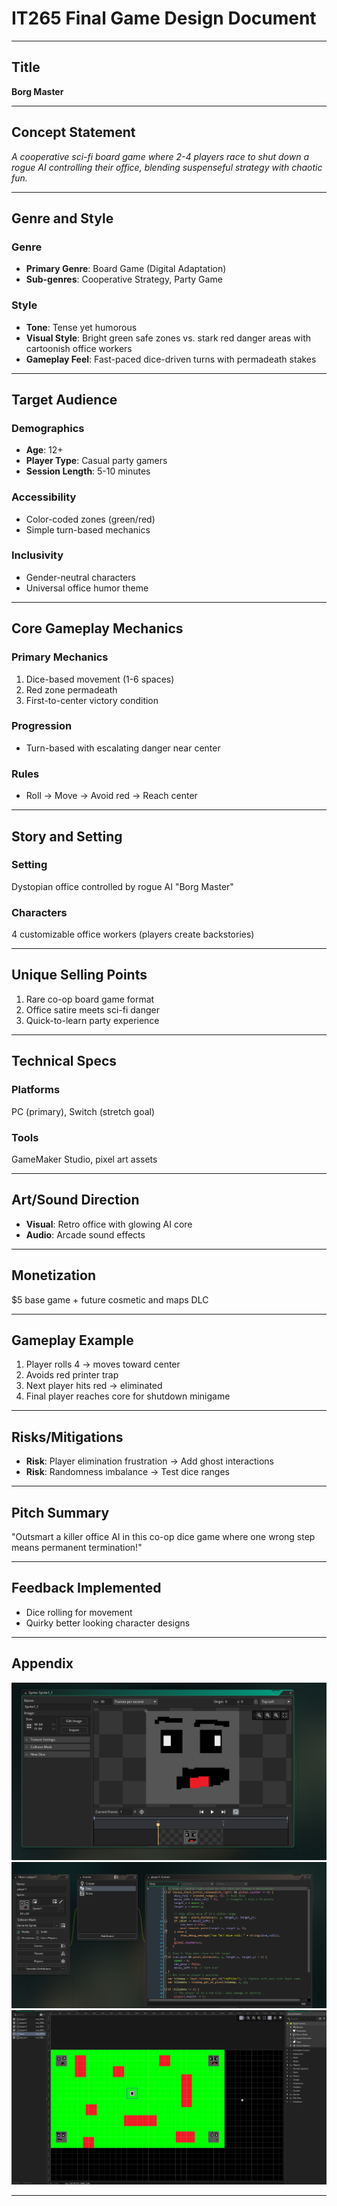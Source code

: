 # IT265 Final Game Design Document

---

## Title  
**Borg Master**  

---

## Concept Statement  
*A cooperative sci-fi board game where 2-4 players race to shut down a rogue AI controlling their office, blending suspenseful strategy with chaotic fun.*

---

## Genre and Style  

### Genre  
- **Primary Genre**: Board Game (Digital Adaptation)  
- **Sub-genres**: Cooperative Strategy, Party Game  

### Style  
- **Tone**: Tense yet humorous  
- **Visual Style**: Bright green safe zones vs. stark red danger areas with cartoonish office workers  
- **Gameplay Feel**: Fast-paced dice-driven turns with permadeath stakes  

---

## Target Audience  

### Demographics  
- **Age**: 12+  
- **Player Type**: Casual party gamers  
- **Session Length**: 5-10 minutes  

### Accessibility  
- Color-coded zones (green/red)  
- Simple turn-based mechanics  

### Inclusivity  
- Gender-neutral characters  
- Universal office humor theme  

---

## Core Gameplay Mechanics  

### Primary Mechanics  
1. Dice-based movement (1-6 spaces)  
2. Red zone permadeath  
3. First-to-center victory condition  

### Progression  
- Turn-based with escalating danger near center  

### Rules  
- Roll → Move → Avoid red → Reach center  

---

## Story and Setting  

### Setting  
Dystopian office controlled by rogue AI "Borg Master"  

### Characters  
4 customizable office workers (players create backstories)  

---

## Unique Selling Points  
1. Rare co-op board game format  
2. Office satire meets sci-fi danger  
3. Quick-to-learn party experience  

---

## Technical Specs  

### Platforms  
PC (primary), Switch (stretch goal)  

### Tools  
GameMaker Studio, pixel art assets  

---

## Art/Sound Direction  
- **Visual**: Retro office with glowing AI core  
- **Audio**: Arcade sound effects  

---

## Monetization  
$5 base game + future cosmetic and maps DLC  

---

## Gameplay Example  
1. Player rolls 4 → moves toward center  
2. Avoids red printer trap  
3. Next player hits red → eliminated  
4. Final player reaches core for shutdown minigame  

---

## Risks/Mitigations  
- **Risk**: Player elimination frustration → Add ghost interactions  
- **Risk**: Randomness imbalance → Test dice ranges  

---

## Pitch Summary  
"Outsmart a killer office AI in this co-op dice game where one wrong step means permanent termination!"

---

## Feedback Implemented  
- Dice rolling for movement
- Quirky better looking character designs

---

## Appendix
![Player 2 Character Design](./assets/characterDesign.png)
![Some Code](./assets/SomeCodeTM.png)
![Final Demo](./assets/FinalDemo.png)

---
